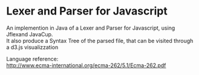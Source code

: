 # Lexer and Parser for Javascript 

An implemention in Java of a Lexer and Parser for Javascript, using Jflexand JavaCup.  
It also produce a Syntax Tree of the parsed file, that can be visited through a d3.js visualizzation
  
Language reference:  
http://www.ecma-international.org/ecma-262/5.1/Ecma-262.pdf
